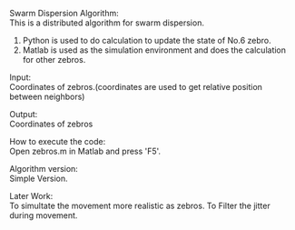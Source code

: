 Swarm Dispersion Algorithm:  
This is a distributed algorithm for swarm dispersion.   
1. Python is used to do calculation to update the state of No.6 zebro.  
2. Matlab is used as the simulation environment and does the calculation for other zebros. 

Input:  
Coordinates of zebros.(coordinates are used to get relative position between neighbors)

Output:  
Coordinates of zebros

How to execute the code:  
Open zebros.m in Matlab and press 'F5'.


Algorithm version:  
Simple Version.   

Later Work:  
To simultate the movement more realistic as zebros. 
To Filter the jitter during movement.
